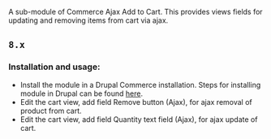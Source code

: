 A sub-module of Commerce Ajax Add to Cart. This provides views fields for
updating and removing items from cart via ajax.

## `8.x`

### Installation and usage:
- Install the module in a Drupal Commerce installation. Steps for installing
  module in Drupal can be found [here](https://www.drupal.org/docs/8/extending-drupal-8/installing-drupal-8-modules).
- Edit the cart view, add field Remove button (Ajax), for ajax removal of
  product from cart.
- Edit the cart view, add field Quantity text field (Ajax), for ajax update of
  cart.
